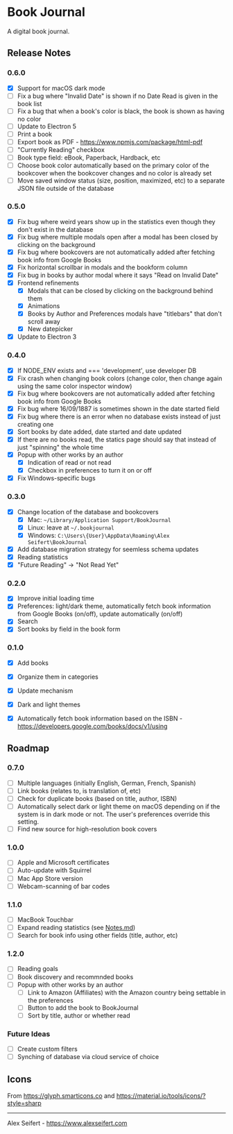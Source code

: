 # Book Journal

A digital book journal.

## Release Notes

### 0.6.0
- [x] Support for macOS dark mode
- [ ] Fix a bug where "Invalid Date" is shown if no Date Read is given in the book list
- [ ] Fix a bug that when a book's color is black, the book is shown as having no color
- [ ] Update to Electron 5
- [ ] Print a book
- [ ] Export book as PDF - https://www.npmjs.com/package/html-pdf
- [ ] "Currently Reading" checkbox
- [ ] Book type field: eBook, Paperback, Hardback, etc
- [ ] Choose book color automatically based on the primary color of the bookcover when the bookcover changes and no color is already set
- [ ] Move saved window status (size, position, maximized, etc) to a separate JSON file outside of the database

### 0.5.0
- [x] Fix bug where weird years show up in the statistics even though they don't exist in the database
- [x] Fix bug where multiple modals open after a modal has been closed by clicking on the background
- [x] Fix bug where bookcovers are not automatically added after fetching book info from Google Books
- [x] Fix horizontal scrollbar in modals and the bookform column
- [x] Fix bug in books by author modal where it says "Read on Invalid Date"
- [x] Frontend refinements
    - [x] Modals that can be closed by clicking on the background behind them
    - [x] Animations
    - [x] Books by Author and Preferences modals have "titlebars" that don't scroll away
    - [x] New datepicker
- [x] Update to Electron 3

### 0.4.0
- [x] If NODE_ENV exists and === 'development', use developer DB
- [x] Fix crash when changing book colors (change color, then change again using the same color inspector window)
- [x] Fix bug where bookcovers are not automatically added after fetching book info from Google Books
- [x] Fix bug where 16/09/1887 is sometimes shown in the date started field
- [x] Fix bug where there is an error when no database exists instead of just creating one
- [x] Sort books by date added, date started and date updated
- [x] If there are no books read, the statics page should say that instead of just "spinning" the whole time
- [x] Popup with other works by an author
  - [x] Indication of read or not read
  - [x] Checkbox in preferences to turn it on or off
- [x] Fix Windows-specific bugs

### 0.3.0
- [x] Change location of the database and bookcovers
  - [x] Mac: `~/Library/Application Support/BookJournal`
  - [x] Linux: leave at `~/.bookjournal`
  - [x] Windows: `C:\Users\{User}\AppData\Roaming\Alex Seifert\BookJournal`
- [x] Add database migration strategy for seemless schema updates
- [x] Reading statistics
- [x] "Future Reading" -> "Not Read Yet"

### 0.2.0
- [x] Improve initial loading time
- [x] Preferences: light/dark theme, automatically fetch book information from Google Books (on/off), update automatically (on/off)
- [x] Search
- [x] Sort books by field in the book form

### 0.1.0
- [x] Add books
- [x] Organize them in categories
- [x] Update mechanism
- [x] Dark and light themes
- [x] Automatically fetch book information based on the ISBN - https://developers.google.com/books/docs/v1/using


## Roadmap

### 0.7.0
- [ ] Multiple languages (initially English, German, French, Spanish)
- [ ] Link books (relates to, is translation of, etc)
- [ ] Check for duplicate books (based on title, author, ISBN)
- [ ] Automatically select dark or light theme on macOS depending on if the system is in dark mode or not. The user's preferences override this setting.
- [ ] Find new source for high-resolution book covers

### 1.0.0
- [ ] Apple and Microsoft certificates
- [ ] Auto-update with Squirrel
- [ ] Mac App Store version
- [ ] Webcam-scanning of bar codes

### 1.1.0
- [ ] MacBook Touchbar
- [ ] Expand reading statistics (see [Notes.md](Notes.md))
- [ ] Search for book info using other fields (title, author, etc)

### 1.2.0
- [ ] Reading goals
- [ ] Book discovery and recommnded books
- [ ] Popup with other works by an author
  - [ ] Link to Amazon (Affiliates) with the Amazon country being settable in the preferences
  - [ ] Button to add the book to BookJournal
  - [ ] Sort by title, author or whether read

### Future Ideas
- [ ] Create custom filters
- [ ] Synching of database via cloud service of choice

## Icons

From https://glyph.smarticons.co and https://material.io/tools/icons/?style=sharp

---

Alex Seifert - https://www.alexseifert.com
